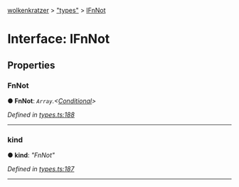 [wolkenkratzer](../README.md) > ["types"](../modules/_types_.md) > [IFnNot](../interfaces/_types_.ifnnot.md)



# Interface: IFnNot


## Properties
<a id="fnnot"></a>

###  FnNot

**●  FnNot**:  *`Array`.<[Conditional](../modules/_types_.md#conditional)>* 

*Defined in [types.ts:188](https://github.com/arminhammer/wolkenkratzer/blob/77659cc/src/types.ts#L188)*





___

<a id="kind"></a>

###  kind

**●  kind**:  *"FnNot"* 

*Defined in [types.ts:187](https://github.com/arminhammer/wolkenkratzer/blob/77659cc/src/types.ts#L187)*





___


